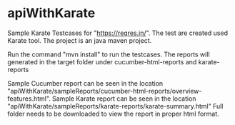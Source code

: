 # apiWithKarate
Sample Karate Testcases for "https://reqres.in/".
The test are created used Karate tool. The project is an java maven project.

Run the command "mvn install" to run the testcases.
The reports will generated in the target folder under cucumber-html-reports and karate-reports

Sample Cucumber report can be seen in the location "apiWithKarate/sampleReports/cucumber-html-reports/overview-features.html".
Sample Karate report can be seen in the location "apiWithKarate/sampleReports/karate-reports/karate-summary.html"
Full folder needs to be downloaded to view the report in proper html format.
